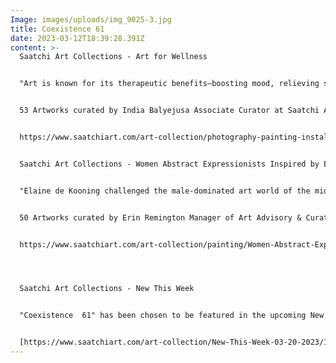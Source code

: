```yaml
---
Image: images/uploads/img_9025-3.jpg
title: Coexistence 61
date: 2023-03-12T18:39:28.391Z
content: >-
  Saatchi Art Collections - Art for Wellness


  "Art is known for its therapeutic benefits—boosting mood, relieving stress, and even improving memory. Embrace these healing properties with a soothing abstract painting or comforting fiber art sculpture from this curator-approved collection."


  53 Artworks curated by India Balyejusa Associate Curator at Saatchi Art


  https://www.saatchiart.com/art-collection/photography-painting-installation-sculpture-mixed-media-collage-drawing-printmaking/Art-for-Wellness/1754780/720277/view


  Saatchi Art Collections - Women Abstract Expressionists Inspired by Elaine de Kooning


  "Elaine de Kooning challenged the male-dominated art world of the mid-twentieth century with her enduring contributions to Abstract Expressionism. Explore the next generation of women artists using gestural brushstrokes and powerful forms influenced by her legacy."


  50 Artworks curated by Erin Remington Manager of Art Advisory & Curation at Saatchi Art


  https://www.saatchiart.com/art-collection/painting/Women-Abstract-Expressionists-Inspired-by-Elaine-de-Kooning/1586325/721089/view




  Saatchi Art Collections - New This Week


  "Coexistence  61" has been chosen to be featured in the upcoming New This Week Collection on Saatchi Art’s homepage. The feature will go live on Monday, March 20th, 2023.


  [https://www.saatchiart.com/​art-collection/New-This-Week-​03-20-2023/153961/722571/view](https://www.saatchiart.com/art-collection/New-This-Week-03-20-2023/153961/722571/view)
---
```

